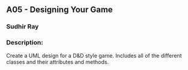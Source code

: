 ## A05 - Designing Your Game
### Sudhir Ray
### Description:

Create a UML design for a D&D style game. Includes all of the different classes and their attributes and methods. 
